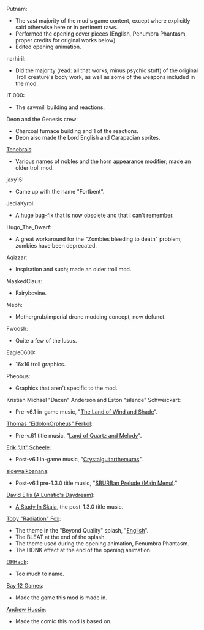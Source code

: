 Putnam:
* The vast majority of the mod's game content, except where explicitly said otherwise here or in pertinent raws.
* Performed the opening cover pieces (English, Penumbra Phantasm, proper credits for original works below).
* Edited opening animation.

narhiril: 
* Did the majority (read: all that works, minus psychic stuff) of the original Troll creature's body work, as well as some of the weapons included in the mod.

IT 000:
* The sawmill building and reactions.  

Deon and the Genesis crew: 
* Charcoal furnace building and 1 of the reactions. 
* Deon also made the Lord English and Carapacian sprites.  

[Tenebrais](http://tenebrais.tumblr.com/):
* Various names of nobles and the horn appearance modifier; made an older troll mod.

jaxy15:
* Came up with the name "Fortbent".  

JediaKyrol: 
* A huge bug-fix that is now obsolete and that I can't remember.

Hugo_The_Dwarf:
* A great workaround for the "Zombies bleeding to death" problem; zombies have been deprecated.

Aqizzar:
* Inspiration and such; made an older troll mod.

MaskedClaus:
* Fairybovine.  

Meph:
* Mothergrub/imperial drone modding concept, now defunct.  

Fwoosh:
* Quite a few of the lusus.  

Eagle0600:
* 16x16 troll graphics.  

Pheobus:
* Graphics that aren't specific to the mod.  

Kristian Michael "Dacen" Anderson and Eston "silence" Schweickart:
* Pre-v6.1 in-game music, "[The Land of Wind and Shade](http://homestuckgaiden.bandcamp.com/track/the-land-of-wind-and-shade)".  

[Thomas "EidolonOrpheus" Ferkol](http://eidolonorpheus.bandcamp.com/):
* Pre-v.61 title music, "[Land of Quartz and Melody](http://homestuckgaiden.bandcamp.com/track/land-of-quartz-and-melody)".  

[Erik "Jit" Scheele](http://jitmakesstuff.tumblr.com/):
* Post-v6.1 in-game music, "[Crystalguitarthemums](http://unofficialmspafans.bandcamp.com/track/crystalguitarthemums)".  

[sidewalkbanana](http://sidewalkbanana.bandcamp.com/):
* Post-v6.1 pre-1.3.0 title music, "[SBURBan Prelude (Main Menu)](http://unofficialmspafans.bandcamp.com/track/sburban-prelude-main-menu)."

[David Ellis (A Lunatic's Daydream)](url=http://alunaticsdaydream.tumblr.com/):
* [A Study In Skaia](http://unofficialmspafans.bandcamp.com/track/a-study-in-skaia), the post-1.3.0 title music.

[Toby "Radiation" Fox](http://undertale.com/):
* The theme in the "Beyond Quality" splash, "[English](http://homestuck.bandcamp.com/track/english)".
* The BLEAT at the end of the splash.
* The theme used during the opening animation, Penumbra Phantasm.
* The HONK effect at the end of the opening animation.  

[DFHack](https://github.com/DFHack/dfhack):
* Too much to name.  

[Bay 12 Games](http://bay12games.com/):
* Made the game this mod is made in.

[Andrew Hussie](http://mspaintadventures.com/):
* Made the comic this mod is based on.
